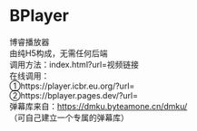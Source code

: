 # BPlayer
博睿播放器<br>
由纯H5构成，无需任何后端<br>
调用方法：index.html?url=视频链接<br>
在线调用：<br>①https://player.icbr.eu.org/?url= <br>
         ②https://bplayer.pages.dev/?url= <br>
弹幕库来自：https://dmku.byteamone.cn/dmku/
<br>（可自己建立一个专属的弹幕库）
